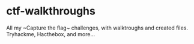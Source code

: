 # ctf-walkthroughs
All my ~Capture the flag~ challenges, with walktroughs and created files. Tryhackme, Hacthebox, and more...
